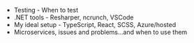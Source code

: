 - Testing - When to test
- .NET tools - Resharper, ncrunch, VSCode
- My ideal setup - TypeScript, React, SCSS, Azure/hosted
- Microservices, issues and problems...and when to use them
